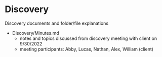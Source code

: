 # Discovery

Discovery documents and folder/file explanations
* Discovery/Minutes.md
  * notes and topics discussed from discovery meeting with client on 9/30/2022
   * meeting participants: Abby, Lucas, Nathan, Alex, William (client)
